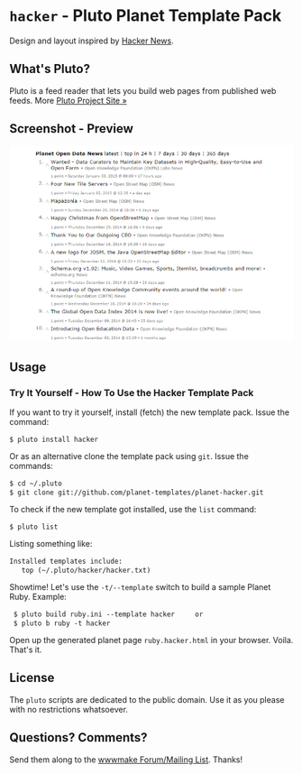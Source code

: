 # `hacker` -  Pluto Planet Template Pack

Design and layout inspired by [Hacker News](http://news.ycombinator.com).


## What's Pluto?

Pluto is a feed reader that lets you build web pages from published
web feeds. More [Pluto Project Site »](http://feedreader.github.io)


## Screenshot - Preview

![](screenshot.png)


## Usage

### Try It Yourself - How To Use the Hacker Template Pack

If you want to try it yourself, install (fetch) the new template pack. Issue the command:

    $ pluto install hacker

Or as an alternative clone the template pack using `git`. Issue the commands:

    $ cd ~/.pluto
    $ git clone git://github.com/planet-templates/planet-hacker.git

To check if the new template got installed, use the `list` command:

    $ pluto list

Listing something like:

    Installed templates include:
       top (~/.pluto/hacker/hacker.txt)

Showtime! Let's use the `-t/--template` switch to build a sample Planet Ruby. Example:

     $ pluto build ruby.ini --template hacker     or
     $ pluto b ruby -t hacker

Open up the generated planet page `ruby.hacker.html` in your browser. Voila. That's it.


## License

The `pluto` scripts are dedicated to the public domain.
Use it as you please with no restrictions whatsoever.

## Questions? Comments?

Send them along to the [wwwmake Forum/Mailing List](http://groups.google.com/group/wwwmake).
Thanks!
